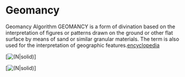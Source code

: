 # Geomancy
Geomancy Algorithm
GEOMANCY is a form of divination based on the interpretation of figures or patterns drawn on the ground or other flat surface by means of sand or similar granular materials. The term is also used for the interpretation of geographic features.[encyclopedia](https://www.encyclopedia.com/philosophy-and-religion/other-religious-beliefs-and-general-terms/miscellaneous-religion/geomancy)

[![(N|solid)](https://upload.wikimedia.org/wikipedia/commons/a/ad/Geomantic_housechart.svg)]


[![(N|solid)](https://bodymindbeautyhealth.files.wordpress.com/2015/03/100-symbols-geomancy-2.jpg)]


